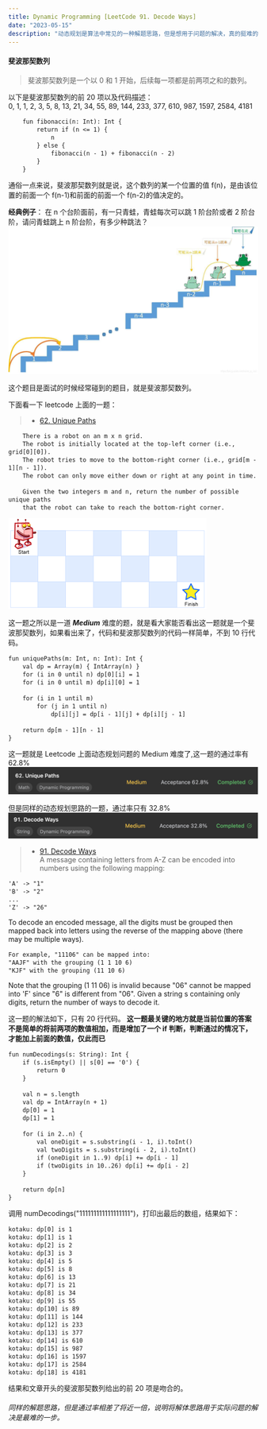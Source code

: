 ```yaml
---
title: Dynamic Programming [LeetCode 91. Decode Ways]
date: "2023-05-15"
description: "动态规划是算法中常见的一种解题思路，但是想用于问题的解决，真的挺难的。我从斐波那契数列开始，谈一下自己对动态规划的浅显理解。"
---
```


#### 斐波那契数列

> 斐波那契数列是一个以 0 和 1 开始，后续每一项都是前两项之和的数列。

以下是斐波那契数列的前 20 项以及代码描述：  
 0, 1, 1, 2, 3, 5, 8, 13, 21, 34, 55, 89, 144, 233, 377, 610, 987, 1597, 2584, 4181

        fun fibonacci(n: Int): Int {
            return if (n <= 1) {
                n
            } else {
                fibonacci(n - 1) + fibonacci(n - 2)
            }
        }

通俗一点来说，斐波那契数列就是说，这个数列的某一个位置的值 f(n)，是由该位置的前面一个 f(n-1)和前面的前面一个 f(n-2)的值决定的。

**经典例子**：
在 n 个台阶面前，有一只青蛙，青蛙每次可以跳 1 阶台阶或者 2 阶台阶，请问青蛙跳上 n 阶台阶，有多少种跳法？
![青蛙跳台阶](./pic1.jpeg)

这个题目是面试的时候经常碰到的题目，就是斐波那契数列。

下面看一下 leetcode 上面的一题：

> - [62. Unique Paths](https://leetcode.com/problems/unique-paths/?envType=study-plan&id=level-1)

        There is a robot on an m x n grid.
        The robot is initially located at the top-left corner (i.e., grid[0][0]).
        The robot tries to move to the bottom-right corner (i.e., grid[m - 1][n - 1]).
        The robot can only move either down or right at any point in time.

        Given the two integers m and n, return the number of possible unique paths
        that the robot can take to reach the bottom-right corner.

![62. Unique Paths](./pic2robot.png)

这一题之所以是一道 **_Medium_** 难度的题，就是看大家能否看出这一题就是一个斐波那契数列，如果看出来了，代码和斐波那契数列的代码一样简单，不到 10 行代码。

    fun uniquePaths(m: Int, n: Int): Int {
        val dp = Array(m) { IntArray(n) }
        for (i in 0 until n) dp[0][i] = 1
        for (i in 0 until m) dp[i][0] = 1

        for (i in 1 until m)
            for (j in 1 until n)
                dp[i][j] = dp[i - 1][j] + dp[i][j - 1]

        return dp[m - 1][n - 1]
    }

这一题就是 Leetcode 上面动态规划问题的 Medium 难度了,这一题的通过率有 62.8%
![62. Unique Paths](./leetcode62.png)

但是同样的动态规划思路的一题，通过率只有 32.8%
![91. Decode Ways](./leetcode91.png)

> - [91. Decode Ways](https://leetcode.com/problems/decode-ways/?envType=study-plan&id=algorithm-ii)  
>   A message containing letters from A-Z can be encoded into numbers using the following mapping:

    'A' -> "1"
    'B' -> "2"
    ...
    'Z' -> "26"

To decode an encoded message, all the digits must be grouped then mapped back into letters using the reverse of the mapping above (there may be multiple ways).

    For example, "11106" can be mapped into:
    "AAJF" with the grouping (1 1 10 6)
    "KJF" with the grouping (11 10 6)

Note that the grouping (1 11 06) is invalid because "06" cannot be mapped into 'F' since "6" is different from "06".
Given a string s containing only digits, return the number of ways to decode it.

这一题的解法如下，只有 20 行代码。
**这一题最关键的地方就是当前位置的答案不是简单的将前两项的数值相加，而是增加了一个 if 判断，判断通过的情况下，才能加上前面的数值，仅此而已**

    fun numDecodings(s: String): Int {
        if (s.isEmpty() || s[0] == '0') {
            return 0
        }

        val n = s.length
        val dp = IntArray(n + 1)
        dp[0] = 1
        dp[1] = 1

        for (i in 2..n) {
            val oneDigit = s.substring(i - 1, i).toInt()
            val twoDigits = s.substring(i - 2, i).toInt()
            if (oneDigit in 1..9) dp[i] += dp[i - 1]
            if (twoDigits in 10..26) dp[i] += dp[i - 2]
        }

        return dp[n]
    }

调用 numDecodings("111111111111111111")，打印出最后的数组，结果如下：

    kotaku: dp[0] is 1
    kotaku: dp[1] is 1
    kotaku: dp[2] is 2
    kotaku: dp[3] is 3
    kotaku: dp[4] is 5
    kotaku: dp[5] is 8
    kotaku: dp[6] is 13
    kotaku: dp[7] is 21
    kotaku: dp[8] is 34
    kotaku: dp[9] is 55
    kotaku: dp[10] is 89
    kotaku: dp[11] is 144
    kotaku: dp[12] is 233
    kotaku: dp[13] is 377
    kotaku: dp[14] is 610
    kotaku: dp[15] is 987
    kotaku: dp[16] is 1597
    kotaku: dp[17] is 2584
    kotaku: dp[18] is 4181

结果和文章开头的斐波那契数列给出的前 20 项是吻合的。

###### 同样的解题思路，但是通过率相差了将近一倍，说明将解体思路用于实际问题的解决是最难的一步。
